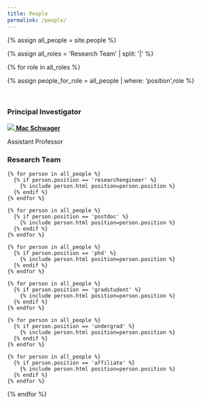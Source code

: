 ```yaml
---
title: People
permalink: /people/
---
```


<!-- ## Lab Members -->

{% assign all_people = site.people %}
 
{% assign all_roles = 'Research Team' | split: '|'  %}

{% for role in all_roles %}

  {% assign people_for_role = all_people | where: 'position',role %}

  <br>
  <div class="people-title">
    <h3>Principal Investigator</h3>
  </div>
  <div class="list-item-people">
    <p class="list-post-title">
      <a href="https://web.stanford.edu/~schwager/">
        <img
          class="pi-thumbnail"
          src="{{site.url}}/images/people/macschwager.jpg">
      </a>
      <a class="name" href="https://web.stanford.edu/~schwager/">
        <b>Mac Schwager</b>
      </a>
      <p> Assistant Professor </p>
    </p>
  </div>

  <div class="people-title">
    <h3>Research Team</h3>
  </div>

  <div class="content list people">

    {% for person in all_people %}
      {% if person.position == 'researchengineer' %}
        {% include person.html position=person.position %}
      {% endif %}
    {% endfor %}

    {% for person in all_people %}
      {% if person.position == 'postdoc' %}
        {% include person.html position=person.position %}
      {% endif %} 
    {% endfor %}

    {% for person in all_people %}
      {% if person.position == 'phd' %}
        {% include person.html position=person.position %}
      {% endif %} 
    {% endfor %}

    {% for person in all_people %}
      {% if person.position == 'gradstudent' %}
        {% include person.html position=person.position %}
      {% endif %} 
    {% endfor %}

    {% for person in all_people %}
      {% if person.position == 'undergrad' %}
        {% include person.html position=person.position %}
      {% endif %} 
    {% endfor %}

    {% for person in all_people %}
      {% if person.position == 'affiliate' %}
        {% include person.html position=person.position %}
      {% endif %} 
    {% endfor %}

  </div>
{% endfor %}